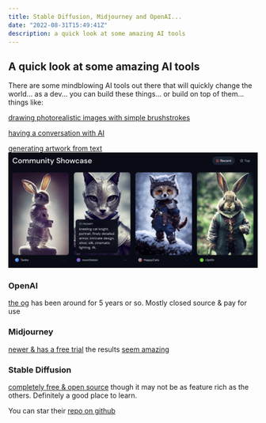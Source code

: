 ```yaml
---
title: Stable Diffusion, Midjourney and OpenAI...
date: "2022-08-31T15:49:41Z"
description: a quick look at some amazing AI tools
---
```


## A quick look at some amazing AI tools

There are some mindblowing AI tools out there that will quickly change the world... as a dev... you can build these things... or build on top of them... things like:

[drawing photorealistic images with simple brushstrokes](https://www.nvidia.com/en-us/studio/canvas/)

[having a conversation with AI](https://twitter.com/eigenrobot/status/1284042570507542528/photo/1)

[generating artwork from text](https://www.midjourney.com/showcase/)
![stable-diffusion-samples](./images/stable-diffusion.png)

### OpenAI

[the og](https://openai.com/) has been around for 5 years or so. Mostly closed source & pay for use

### Midjourney

[newer & has a free trial](https://www.midjourney.com/home/) the results [seem amazing](https://www.midjourney.com/showcase/)

### Stable Diffusion

[completely free & open source](https://huggingface.co/spaces/stabilityai/stable-diffusion) though it may not be as feature rich as the others. Definitely a good place to learn.

You can star their [repo on github](https://github.com/CompVis/stable-diffusion)
